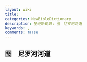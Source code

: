 ```yaml
---
layout: wiki
title: 
categories: NewBibleDictionary
description: 圣经新词典: 图　尼罗河河道
keywords: , 
comments: false
---
```


## 图　尼罗河河道












